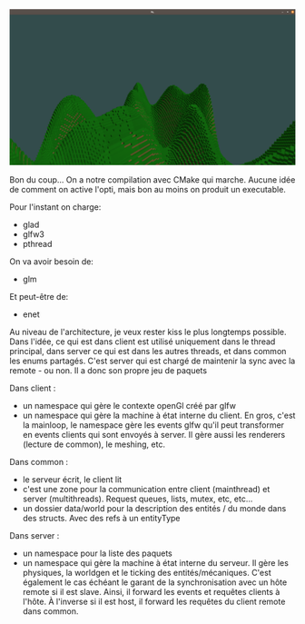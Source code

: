 ![A very random screenshot from a very experimental build](/resources/screenshots/experimental_build_1.png?raw=true)

Bon du coup... On a notre compilation avec CMake
qui marche. Aucune idée de comment on active l'opti,
mais bon au moins on produit un executable.

Pour l'instant on charge:
 - glad
 - glfw3
 - pthread

On va avoir besoin de:
 - glm

Et peut-être de:
 - enet

Au niveau de l'architecture, je veux rester kiss le
plus longtemps possible. Dans l'idée, ce qui est dans client est
utilisé uniquement dans le thread principal, dans server ce qui est
dans les autres threads, et dans common les enums partagés. C'est 
server qui est chargé de maintenir la sync avec la remote - ou non.
Il a donc son propre jeu de paquets

Dans client :
 - un namespace qui gère le contexte openGl créé par glfw
 - un namespace qui gère la machine à état interne du client. En
   gros, c'est la mainloop, le namespace gère les events glfw qu'il
   peut transformer en events clients qui sont envoyés à server.
   Il gère aussi les renderers (lecture de common), le meshing, etc.

Dans common :
 - le serveur écrit, le client lit
 - c'est une zone pour la communication entre client (mainthread) et
   server (multithreads). Request queues, lists, mutex, etc, etc...
 - un dossier data/world pour la description des entités / du monde dans des
   structs. Avec des refs à un entityType

Dans server :
 - un namespace pour la liste des paquets
 - un namespace qui gère la machine à état interne du serveur.
   Il gère les physiques, la worldgen et le ticking des entités/mécaniques.
   C'est également le cas échéant le garant de la synchronisation
   avec un hôte remote si il est slave. Ainsi, il forward les events et requêtes
   clients à l'hôte. À l'inverse si il est host, il forward les requêtes
   du client remote dans common.
